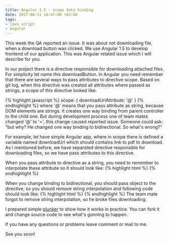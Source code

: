 ```yaml
---
title: Angular 1.5 - scope data binding
date: 2017-06-11 16:47:00 +02:00
tags:
- java script
- angular
---
```


This week the QA reported an issue. It was about not downloading file, when a download button was clicked. We use Angular 1.5 to develop frontend of our application.
This was Angular related issue which I will describe for you.

In our project there is a directive responsible for downloading attached files.
For simplicity let name this downloadButton.
In Angular you need remember that there are several ways to pass attributes to directive scope.
Based on git log, when this directive was created all attributes where passed as strings, a scope of this directive looked like:

{% highlight javascript %}
    scope: {
        downloadUrlAttribute: '@'
    }
{% endhighlight %}
where '@' means that you pass attribute as string, because DOM elements are strings.
It creates one way binding from parent controller to the child one.
But during development process one of team mates changed '@' to '=', this change caused reported issue.
Someone could ask: "but why? He changed one way binding to bidirectional. So what's wrong?"

For example, let have simple Angular app, where in scope there is defined a variable 
named downloadUrl which should contains link to pdf to download. As I mentioned before, we have separated directive responsible for downloading files, so we have pass attributes to this directive.

When you pass attribute to directive as a string, you need to remember to interpolate these attribute so it should look like:
{% highlight html %}
<download-button download-url-attribute="{{downloadUrl}}"></download-button>
{% endhighlight %}

When you change binding to bidirectional, you should pass object to the directive, so you should remove string interpolation and following code should look like:
{% highlight html %}
<download-button download-url-attribute="downloadUrl"></download-button>
{% endhighlight %}
The team mate forgot to remove string interpolation, so he broke files downloading.

I prepared simple [plunker](https://plnkr.co/edit/EOiEUfmCKsmEhH4ih31K?p=preview) to show how it works in practice.
You can fork it and change source code to see what's gonning to happen.


If you have any questions or problems leave comment or mail to me.

See you soon!